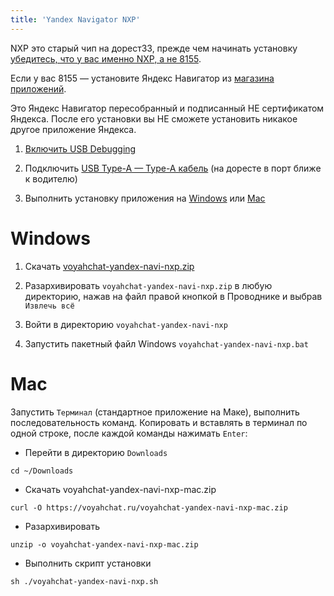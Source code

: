 ```yaml
---
title: 'Yandex Navigator NXP'
---
```


NXP это старый чип на дорест33, прежде чем начинать установку [убедитесь, что у вас именно NXP, а не 8155](https://t.me/voyahchat/32898/92496).

Если у вас 8155 — установите Яндекс Навигатор из [магазина приложений](software.md#магазины-приложний).

Это Яндекс Навигатор пересобранный и подписанный НЕ сертификатом Яндекса. После его установки вы НЕ сможете установить никакое другое приложение Яндекса.

1. [Включить USB Debugging](usb-debugging.md)

2. Подключить [USB Type-A — Type-A кабель](cable.md) (на доресте в порт ближе к водителю)

3. Выполнить установку приложения на [Windows](#windows) или [Mac](#mac)

# Windows

1. Скачать [voyahchat-yandex-navi-nxp.zip](https://voyahchat.ru/voyahchat-yandex-navi-nxp.zip)

2. Разархивировать `voyahchat-yandex-navi-nxp.zip` в любую директорию, нажав на файл правой кнопкой в Проводнике и выбрав `Извлечь всё`

3. Войти в директорию `voyahchat-yandex-navi-nxp`

4. Запустить пакетный файл Windows `voyahchat-yandex-navi-nxp.bat`

# Mac

Запустить `Терминал` (стандартное приложение на Маке), выполнить последовательность команд. Копировать и вставлять в терминал по одной строке, после каждой команды нажимать `Enter`:
  * Перейти в директорию `Downloads`
```
cd ~/Downloads
```
  * Скачать voyahchat-yandex-navi-nxp-mac.zip
```
curl -O https://voyahchat.ru/voyahchat-yandex-navi-nxp-mac.zip
 ```
  * Разархивировать
```
unzip -o voyahchat-yandex-navi-nxp-mac.zip
```
  * Выполнить скрипт установки
```
sh ./voyahchat-yandex-navi-nxp.sh
```

